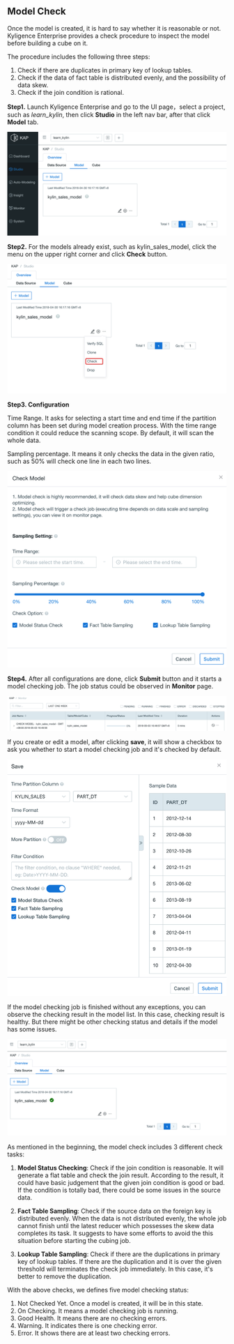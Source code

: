 ## Model Check

Once the model is created, it is hard to say whether it is reasonable or not. Kyligence Enterprise provides a check procedure to inspect the model before building a cube on it.

The procedure includes the following three steps:

1. Check if there are duplicates in primary key of lookup tables.
2. Check if the data of fact table is distributed evenly, and the possibility of data skew.
3. Check if the join condition is rational.



**Step1.** Launch Kyligence Enterprise and go to the UI page，select a project, such as *learn_kylin*,  then click **Studio** in the left nav bar, after that click **Model** tab.

![Create model](images/model_check/24_model_diagnose_1.png)

**Step2.** For the models already exist, such as kylin_sales_model, click the menu on the upper right corner and click **Check** button.

![Check model](images/model_check/24_model_diagnose_2.png)

**Step3. Configuration**

Time Range. It asks for selecting a start time and end time if the partition column has been set during model creation process. With the time range condition it could reduce the scanning scope. By default, it will scan the whole data.

Sampling percentage. It means it only checks the data in the given ratio, such as 50% will check one line in each two lines.

![Check setting](images/model_check/25_model_check.png)

**Step4.** After all configurations are done, click **Submit** button and it starts a model checking job. The job status could be observed in **Monitor** page.

![](images/model_check/24_model_diagnose_4.png)

If you create or edit a model, after clicking **save**, it will show a checkbox to ask you whether to start a model checking job and it's checked by default.

![Save model](images/model_check/25_model_save.png)

If the model checking job is finished without any exceptions, you can observe the checking result in the model list. In this case, checking result is healthy. But there might be other checking status and details if the model has some issues.

![Healthy model](images/model_check/24_model_diagnose_6.png)

As mentioned in the beginning, the model check includes 3 different check tasks:

1. **Model Status Checking**: Check if the join condition is reasonable. It will generate a flat table and check the join result. According to the result, it could have basic judgement that the given join condition is good or bad. If the condition is totally bad, there could be some issues in the source data.

2. **Fact Table Sampling**: Check if the source data on the foreign key is distributed evenly. When the data is not distributed evenly, the whole job cannot finish until the latest reducer which possesses the skew data completes its task. It suggests to have some efforts to avoid the this situation before starting the cubing job.

3. **Lookup Table Sampling**: Check if there are the duplications in primary key of lookup tables. If there are the duplication and it is over the given threshold will terminates the check job immediately. In this case, it's better to remove the duplication.

With the above checks, we defines five model checking status:

1. Not Checked Yet. Once a model is created, it will be in this state.
2. On Checking. It means a model checking job is running.
3. Good Health. It means there are no checking errors.
4. Warning. It indicates there is one checking error.
5. Error. It shows there are at least two checking errors.
